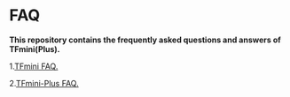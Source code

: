 # FAQ

**This repository contains the frequently asked questions and answers of TFmini(Plus).**

1.[TFmini FAQ.](/TFmini-FAQ.docx)

2.[TFmini-Plus FAQ.](/TFmini-Plus-FAQ.docx)
